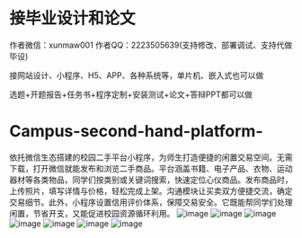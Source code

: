 # 接毕业设计和论文
作者微信：xunmaw001  作者QQ：2223505639(支持修改、部署调试、支持代做毕设)

接网站设计、小程序、H5、APP、各种系统等，单片机、嵌入式也可以做

选题+开题报告+任务书+程序定制+安装测试+论文+答辩PPT都可以做
# Campus-second-hand-platform-
依托微信生态搭建的校园二手平台小程序，为师生打造便捷的闲置交易空间。无需下载，打开微信就能发布和浏览二手商品。平台涵盖书籍、电子产品、衣物、运动器材等各类物品，同学们按类别或关键词搜索，快速定位心仪商品。发布商品时，上传照片，填写详情与价格，轻松完成上架。沟通模块让买卖双方便捷交流，确定交易细节。此外，小程序设置信用评价体系，保障交易安全。它既能帮同学们处理闲置，节省开支，又能促进校园资源循环利用。 
![image](https://github.com/user-attachments/assets/d85edcc1-7d4c-4e33-bba3-a5815f9fd34c)
![image](https://github.com/user-attachments/assets/2db07ae0-1279-4fd8-8e44-99e6c1a289fb)
![image](https://github.com/user-attachments/assets/198d19bd-4d0d-426d-aef4-bd4353864ad9)
![image](https://github.com/user-attachments/assets/ae58e355-b802-4f55-bb67-b03e2b8197a1)
![image](https://github.com/user-attachments/assets/eb80cbe9-ff75-478c-8f72-33ab7ed0c8a1)
![image](https://github.com/user-attachments/assets/ad47f1e3-3df8-412d-96ae-e810c0cb494b)
![image](https://github.com/user-attachments/assets/eaa3de87-fef4-497a-9884-f53c2e2f649f)
